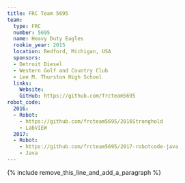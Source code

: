 ```yaml
---
title: FRC Team 5695
team:
  type: FRC
  number: 5695
  name: Heavy Duty Eagles
  rookie_year: 2015
  location: Redford, Michigan, USA
  sponsors:
  - Detroit Diesel
  - Western Golf and Country Club
  - Lee M. Thurston High School
  links:
    Website: 
    GitHub: https://github.com/frcteam5695
robot_code:
  2016:
  - Robot:
    - https://github.com/frcteam5695/2016Stronghold
    - LabVIEW
  2017:
  - Robot:
    - https://github.com/frcteam5695/2017-robotcode-java
    - Java
---
```


{% include remove_this_line_and_add_a_paragraph %}